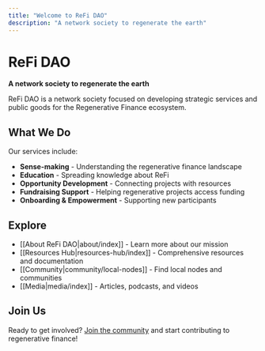 ```yaml
---
title: "Welcome to ReFi DAO"
description: "A network society to regenerate the earth"
---
```


# ReFi DAO

**A network society to regenerate the earth**

ReFi DAO is a network society focused on developing strategic services and public goods for the Regenerative Finance ecosystem.

## What We Do

Our services include:
- **Sense-making** - Understanding the regenerative finance landscape
- **Education** - Spreading knowledge about ReFi
- **Opportunity Development** - Connecting projects with resources
- **Fundraising Support** - Helping regenerative projects access funding
- **Onboarding & Empowerment** - Supporting new participants

## Explore

- [[About ReFi DAO|about/index]] - Learn more about our mission
- [[Resources Hub|resources-hub/index]] - Comprehensive resources and documentation
- [[Community|community/local-nodes]] - Find local nodes and communities
- [[Media|media/index]] - Articles, podcasts, and videos

## Join Us

Ready to get involved? [Join the community](https://guild.xyz/refidao) and start contributing to regenerative finance!

